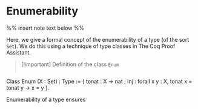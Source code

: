 <H1>Enumerability</H1>

%% insert note text below %%

Here, we give a formal concept of the enumerability of a type (of the sort `Set`). We do this using a technique of type classes in The Coq Proof Assistant.

>[!important] Definition of the class `Enum` 
> ```coq
Class Enum (X : Set) : Type := 
{ tonat : X -> nat
; inj : forall x y : X, tonat x = tonat y -> x = y
}. 

Enumerability of a type ensures 